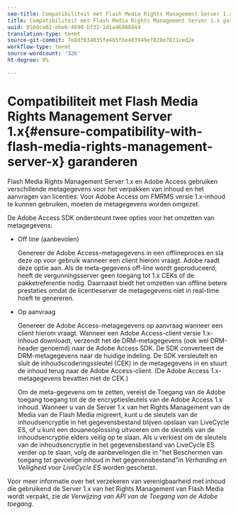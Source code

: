 ```yaml
---
seo-title: Compatibiliteit met Flash Media Rights Management Server 1.x garanderen
title: Compatibiliteit met Flash Media Rights Management Server 1.x garanderen
uuid: 0160ca02-ebe6-4090-bf32-1d1a46088844
translation-type: tm+mt
source-git-commit: 7e8df034035fe465fbe403949ef828e7811ced2e
workflow-type: tm+mt
source-wordcount: '326'
ht-degree: 0%

---
```



# Compatibiliteit met Flash Media Rights Management Server 1.x{#ensure-compatibility-with-flash-media-rights-management-server-x} garanderen

Flash Media Rights Management Server 1.x en Adobe Access gebruiken verschillende metagegevens voor het verpakken van inhoud en het aanvragen van licenties. Voor Adobe Access om FMRMS versie 1.x-inhoud te kunnen gebruiken, moeten de metagegevens worden omgezet.

De Adobe Access SDK ondersteunt twee opties voor het omzetten van metagegevens:

* Off line (aanbevolen)

   Genereer de Adobe Access-metagegevens in een offlineproces en sla deze op voor gebruik wanneer een client hierom vraagt. Adobe raadt deze optie aan. Als de meta-gegevens off-line wordt geproduceerd, heeft de vergunningsserver geen toegang tot 1.x CEKs of de pakketreferentie nodig. Daarnaast biedt het omzetten van offline betere prestaties omdat de licentieserver de metagegevens niet in real-time hoeft te genereren.

* Op aanvraag

   Genereer de Adobe Access-metagegevens op aanvraag wanneer een client hierom vraagt. Wanneer een Adobe Access-client versie 1.x-inhoud downloadt, verzendt het de DRM-metagegevens (ook wel DRM-header genoemd) naar de Adobe Access SDK. De SDK converteert de DRM-metagegevens naar de huidige indeling. De SDK versleutelt en sluit de inhoudscoderingssleutel (CEK) in de metagegevens in en stuurt de inhoud terug naar de Adobe Access-client. (De Adobe Access 1.x-metagegevens bevatten niet de CEK.)

   Om de meta-gegevens om te zetten, vereist de Toegang van de Adobe toegang toegang tot de de encryptiesleutels van de Adobe Access 1.x inhoud. Wanneer u van de Server 1.x van het Rights Management van de Media van de Flash Media migreert, kunt u de sleutels van de inhoudsencryptie in het gegevensbestand blijven opslaan van LiveCycle ES, of u kunt een douaneoplossing uitvoeren om de sleutels van de inhoudsencryptie elders veilig op te slaan. Als u verkiest om de sleutels van de inhoudsencryptie in het gegevensbestand van LiveCycle ES verder op te slaan, volg de aanbevelingen die in &quot;het Beschermen van toegang tot gevoelige inhoud in het gegevensbestand&quot;in *Verharding en Veiligheid voor LiveCycle ES* worden geschetst.

Voor meer informatie over het verzekeren van verenigbaarheid met inhoud die gebruikend de Server 1.x van het Rights Management van Flash Media wordt verpakt, zie *de Verwijzing van API van de Toegang van de Adobe toegang*.

